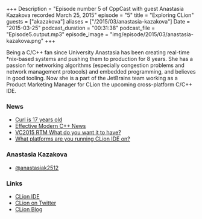 +++
Description = "Episode number 5 of CppCast with guest Anastasia Kazakova recorded March 25, 2015"
episode = "5"
title = "Exploring CLion"
guests = ["akazakova"]
aliases = ["/2015/03/anastasia-kazakova"]
Date = "2015-03-25"
podcast_duration = "00:31:38"
podcast_file = "Episode5.output.mp3"
episode_image = "img/episode/2015/03/anastasia-kazakova.png"
+++

Being a C/C++ fan since University Anastasia has been creating real-time *nix-based systems and pushing them to production for 8 years. She has a passion for networking algorithms (especially congestion problems and network management protocols) and embedded programming, and believes in good tooling. Now she is a part of the JetBrains team working as a Product Marketing Manager for CLion the upcoming cross-platform C/C++ IDE.

### News ###

 - [Curl is 17 years old](http://daniel.haxx.se/blog/2015/03/20/curl-17-years-old-today/)
 - [Effective Modern C++ News](http://scottmeyers.blogspot.com/2015/03/emc-news-new-excerpt-upcoming-webcast.html)
 - [VC2015 RTM What do you want it to have?](http://www.reddit.com/r/cpp/comments/2zs2ob/vc_2015_rtm_what_do_you_want_it_to_have/)
 - [What platforms are you running CLion IDE on?](https://polldaddy.com/poll/8745367/?view=results)
 
### Anastasia Kazakova ###

 - [@anastasiak2512](https://twitter.com/anastasiak2512)
 
### Links ###

 - [CLion IDE](https://www.jetbrains.com/clion/)
 - [CLion on Twitter](https://twitter.com/clion_ide)
 - [CLion Blog](http://blog.jetbrains.com/clion/)

